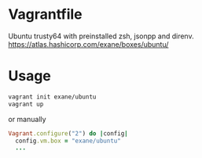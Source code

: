 # Vagrantfile
Ubuntu trusty64 with preinstalled zsh, jsonpp and direnv.
https://atlas.hashicorp.com/exane/boxes/ubuntu/

# Usage
```sh
vagrant init exane/ubuntu
vagrant up
```

or manually

```ruby
Vagrant.configure("2") do |config|
  config.vm.box = "exane/ubuntu"
  ...
```
